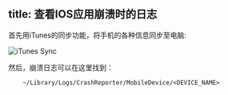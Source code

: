 title: 查看IOS应用崩溃时的日志 
---


首先用iTunes的同步功能，将手机的各种信息同步至电脑:

![iTunes Sync](../img/crash-logs.jpg)

然后，崩溃日志可以在这里找到：

        ~/Library/Logs/CrashReporter/MobileDevice/<DEVICE_NAME>
